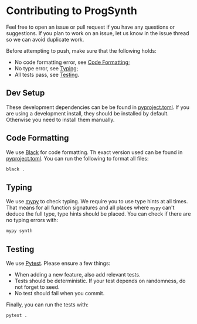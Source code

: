 # Contributing to ProgSynth

Feel free to open an issue or pull request if you have any questions or suggestions.
If you plan to work on an issue, let us know in the issue thread so we can avoid duplicate work.

Before attempting to push, make sure that the following holds:

- No code formatting error, see [Code Formatting](#code-formatting);
- No type error, see [Typing](#typing);
- All tests pass, see [Testing](#testing).

## Dev Setup

These development dependencies can be be found in [pyproject.toml](./pyproject.toml).
If you are using a development install, they should be installed by default. Otherwise you need to install them manually.

## Code Formatting

We use [Black](https://black.readthedocs.io/en/stable/) for code formatting. Th exact  version used can be found in [pyproject.toml](./pyproject.toml).
You can run the following to format all files:

```bash
black .
```

## Typing

We use [mypy](http://mypy-lang.org/) to check typing. We require you to use type hints at all times. That means for all function signatures and all places where `mypy` can't deduce the full type, type hints should be placed.
You can check if there are no typing errors with:

```bash
mypy synth
```

## Testing

We use [Pytest](https://docs.pytest.org/en/latest/).
Please ensure a few things:

- When adding a new feature, also add relevant tests.
- Tests should be deterministic. If your test depends on randomness, do not forget to seed.
- No test should fail when you commit.

Finally, you can run the tests with:

```bash
pytest .
```